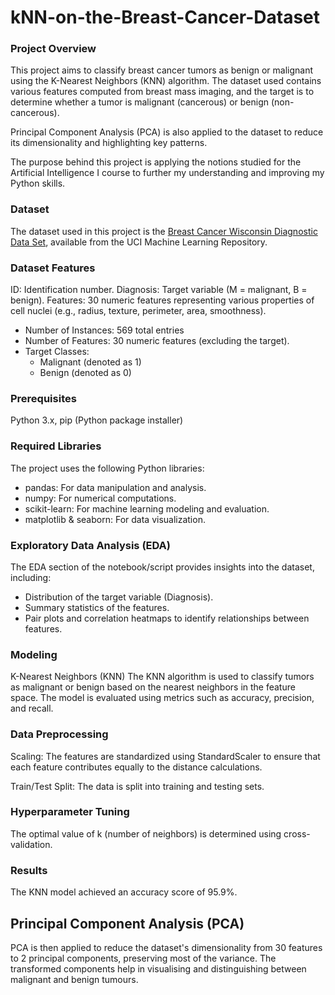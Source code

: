 # kNN-on-the-Breast-Cancer-Dataset
### Project Overview

This project aims to classify breast cancer tumors as benign or malignant using the K-Nearest Neighbors (KNN) algorithm. The dataset used contains various features computed from breast mass imaging, and the target is to determine whether a tumor is malignant (cancerous) or benign (non-cancerous). 

Principal Component Analysis (PCA) is also applied to the dataset to reduce its dimensionality and highlighting key patterns. 

The purpose behind this project is applying the notions studied for the Artificial Intelligence I course to further my understanding and improving my Python skills.

### Dataset

The dataset used in this project is the [Breast Cancer Wisconsin Diagnostic Data Set](https://archive.ics.uci.edu/dataset/17/breast+cancer+wisconsin+diagnostic), available from the UCI Machine Learning Repository.


### Dataset Features
ID: Identification number.
Diagnosis: Target variable (M = malignant, B = benign).
Features: 30 numeric features representing various properties of cell nuclei (e.g., radius, texture, perimeter, area, smoothness).
- Number of Instances: 569 total entries
- Number of Features: 30 numeric features (excluding the target).
- Target Classes:
   - Malignant (denoted as 1)
   - Benign (denoted as 0)

### Prerequisites
Python 3.x, pip (Python package installer)

### Required Libraries
The project uses the following Python libraries:
- pandas: For data manipulation and analysis.
- numpy: For numerical computations.
- scikit-learn: For machine learning modeling and evaluation.
- matplotlib & seaborn: For data visualization.

### Exploratory Data Analysis (EDA)

The EDA section of the notebook/script provides insights into the dataset, including:

- Distribution of the target variable (Diagnosis).
- Summary statistics of the features.
- Pair plots and correlation heatmaps to identify relationships between features.

### Modeling

K-Nearest Neighbors (KNN)
The KNN algorithm is used to classify tumors as malignant or benign based on the nearest neighbors in the feature space. The model is evaluated using metrics such as accuracy, precision, and recall.

### Data Preprocessing
Scaling: The features are standardized using StandardScaler to ensure that each feature contributes equally to the distance calculations.

Train/Test Split: The data is split into training and testing sets.

### Hyperparameter Tuning
The optimal value of k (number of neighbors) is determined using cross-validation.

### Results

The KNN model achieved an accuracy score of 95.9%.

## Principal Component Analysis (PCA)
PCA is then applied to reduce the dataset's dimensionality from 30 features to 2 principal components, preserving most of the variance. The transformed components help in visualising and distinguishing between malignant and benign tumours.

